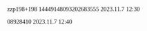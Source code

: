 <font face="Fira Code">
  
zzp198+198 14449148093202683555 2023.11.7 12:30

08928410 2023.11.7 12:40

</font>

